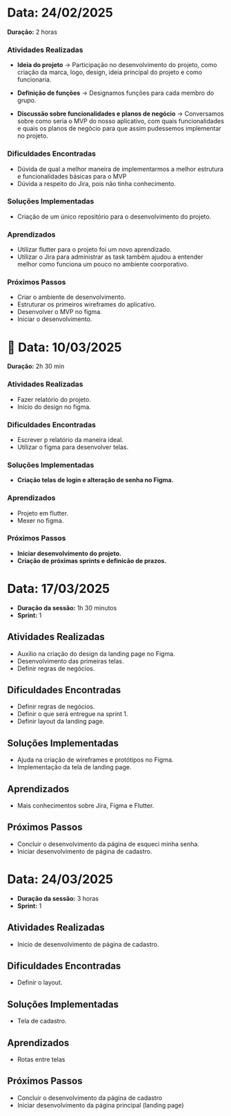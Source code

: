 # Data: 24/02/2025
**Duração:** 2 horas

### Atividades Realizadas
- **Ideia do projeto** -> Participação no desenvolvimento do projeto, como criação da marca, logo, design, ideia principal do projeto e como funcionaria.

- **Definição de funções** -> Designamos funções para cada membro do grupo.

- **Discussão sobre funcionalidades e planos de negócio** -> Conversamos sobre como seria o MVP do nosso aplicativo, com quais funcionalidades e quais os planos de negócio para que assim pudessemos implementar no projeto.

### Dificuldades Encontradas
- Dúvida de qual a melhor maneira de implementarmos a melhor estrutura e funcionalidades básicas para o MVP
- Dúvida a respeito do Jira, pois não tinha conhecimento.

### Soluções Implementadas
- Criação de um único repositório para o desenvolvimento do projeto.

### Aprendizados
- Utilizar flutter para o projeto foi um novo aprendizado.
- Utilizar o Jira para administrar as task também ajudou a entender melhor como funciona um pouco no ambiente coorporativo.

### Próximos Passos
- Criar o ambiente de desenvolvimento.
- Estruturar os primeiros wireframes do aplicativo.
- Desenvolver o MVP no figma.
- Iniciar o desenvolvimento.

# 📅 Data: 10/03/2025
**Duração:** 2h 30 min

### Atividades Realizadas
- Fazer relatório do projeto.
- Início do design no figma.

### Dificuldades Encontradas
- Escrever p relatório da maneira ideal.
- Utilizar o figma para desenvolver telas.

### Soluções Implementadas
- **Criação telas de login e alteração de senha no Figma.**

### Aprendizados
- Projeto em flutter.
- Mexer no figma.

### Próximos Passos
- **Iniciar desenvolvimento do projeto.**
- **Criação de próximas sprints e definicão de prazos.**

# Data: 17/03/2025
- **Duração da sessão:** 1h 30 minutos
- **Sprint:** 1

## Atividades Realizadas
- Auxilio na criação do design da landing page no Figma.
- Desenvolvimento das primeiras telas.
- Definir regras de negócios.

## Dificuldades Encontradas
- Definir regras de negócios.
- Definir o que será entregue na sprint 1.
- Definir layout da landing page.

## Soluções Implementadas
- Ajuda na criação de wireframes e protótipos no Figma.
- Implementação da tela de landing page.

## Aprendizados
- Mais conhecimentos sobre Jira, Figma e Flutter.

## Próximos Passos
- Concluir o desenvolvimento da página de esqueci minha senha.
- Iniciar desenvolvimento de página de cadastro.

# Data: 24/03/2025
- **Duração da sessão:** 3 horas
- **Sprint:** 1

## Atividades Realizadas
- Inicio de desenvolvimento de página de cadastro.

## Dificuldades Encontradas
- Definir o layout.

## Soluções Implementadas
- Tela de cadastro.

## Aprendizados
- Rotas entre telas

## Próximos Passos
- Concluir o desenvolvimento da página de cadastro
- Iniciar desenvolvimento da página principal (landing page)